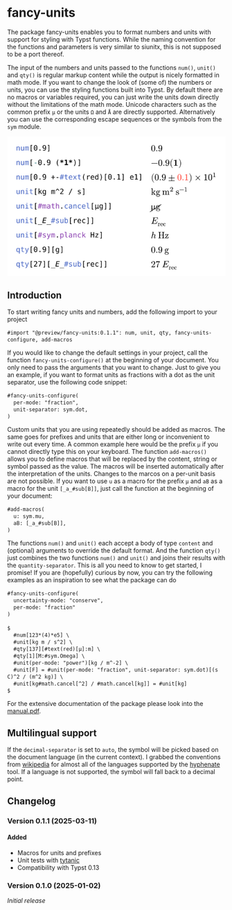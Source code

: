 # fancy-units

The package fancy-units enables you to format numbers and units with support for styling with Typst functions.
While the naming convention for the functions and parameters is very similar to siunitx, this is not supposed to be a port thereof.

The input of the numbers and units passed to the functions `num()`, `unit()` and `qty()` is regular markup content while the output is nicely formatted in math mode.
If you want to change the look of (some of) the numbers or units, you can use the styling functions built into Typst.
By default there are no macros or variables required, you can just write the units down directly without the limitations of the math mode.
Unicode characters such as the common prefix `μ` or the units `Ω` and `Å` are directly supported.
Alternatively you can use the corresponding escape sequences or the symbols from the `sym` module.

<p align="center">
  <picture>
    <img src="docs/examples.svg">
  </picture>
</p>

## Introduction

To start writing fancy units and numbers, add the following import to your project

```typ
#import "@preview/fancy-units:0.1.1": num, unit, qty, fancy-units-configure, add-macros
```

If you would like to change the default settings in your project, call the function `fancy-units-configure()` at the beginning of your document.
You only need to pass the arguments that you want to change.
Just to give you an example, if you want to format units as fractions with a dot as the unit separator, use the following code snippet:

```typ
#fancy-units-configure(
  per-mode: "fraction",
  unit-separator: sym.dot,
)
```

Custom units that you are using repeatedly should be added as macros.
The same goes for prefixes and units that are either long or inconvenient to write out every time.
A common example here would be the prefix `μ` if you cannot directly type this on your keyboard.
The function `add-macros()` allows you to define macros that will be replaced by the content, string or symbol passed as the value.
The macros will be inserted automatically after the interpretation of the units.
Changes to the marcos on a per-unit basis are not possible.
If you want to use `u` as a macro for the prefix `μ` and `aB` as a macro for the unit `[_a_#sub[B]]`, just call the function at the beginning of your document:

```typ
#add-macros(
  u: sym.mu,
  aB: [_a_#sub[B]],
)
```

The functions `num()` and `unit()` each accept a body of type `content` and (optional) arguments to override the default format.
And the function `qty()` just combines the two functions `num()` and `unit()` and joins their results with the `quantity-separator`.
This is all you need to know to get started, I promise!
If you are (hopefully) curious by now, you can try the following examples as an inspiration to see what the package can do

```typ
#fancy-units-configure(
  uncertainty-mode: "conserve",
  per-mode: "fraction"
)

$
  #num[123*(4)*e5] \
  #unit[kg m / s^2] \
  #qty[137][#text(red)[μ]:m] \
  #qty[1][M:#sym.Omega] \
  #unit(per-mode: "power")[kg / m^-2] \
  #unit[F] = #unit(per-mode: "fraction", unit-separator: sym.dot)[(s C)^2 / (m^2 kg)] \
  #unit[kg#math.cancel[^2] / #math.cancel[kg]] = #unit[kg]
$
```

For the extensive documentation of the package please look into the [manual.pdf](https://github.com/janekfleper/typst-fancy-units/releases/download/v0.1.1/manual.pdf).

## Multilingual support

If the `decimal-separator` is set to `auto`, the symbol will be picked based on the document language (in the current context).
I grabbed the conventions from [wikipedia](https://en.wikipedia.org/wiki/Decimal_separator#Conventions_worldwide) for almost all of the languages supported by the [hyphenate](https://typst.app/tools/hyphenate/) tool.
If a language is not supported, the symbol will fall back to a decimal point.

## Changelog

### Version 0.1.1 (2025-03-11)

#### Added

- Macros for units and prefixes
- Unit tests with [tytanic](https://github.com/tingerrr/tytanic)
- Compatibility with Typst 0.13

### Version 0.1.0 (2025-01-02)

_Initial release_
